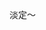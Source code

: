 <!-- ### Hi there 👋 -->

<!--
**GeekByte/GeekByte** is a ✨ _special_ ✨ repository because its `README.md` (this file) appears on your GitHub profile.

Here are some ideas to get you started:

- 🔭 I’m currently working on ...
- 🌱 I’m currently learning ...
- 👯 I’m looking to collaborate on ...
- 🤔 I’m looking for help with ...
- 💬 Ask me about ...
- 📫 How to reach me: ...
- 😄 Pronouns: ...
- ⚡ Fun fact: ...
-->
<!--
#### 这里是`Mofan`的`GitHub`个人主页。

- 🔭  我现在在北京的一家公司工作，这也是我来北京的第一份工作，对此，我格外的珍惜。
- 🌱  我主要做的是`Go开发`，以前做过`Java`，现在算是半路出家，选择`Go`是因为写代码比较舒服，这算不算一个理由，哈哈哈。
- 👯  我希望认识一些技术大牛，还有一些有创业想法的朋友，如果可以的话，我们可以一起创造未来。
- 📫  如果你想联系我的话，可以给我发送邮件：mofankk@gmail.com
- ⚡  我的兴趣爱好主要集中在：跑步、篮球、摄影和读书上，如果你有任何一个和我相同的爱好，我很期待与你同行！

**对了，这是我的`WeChat`：`Youpengv`**
-->

<!--

#### This is the personal homepage of `GitHub` of `Mofan`.

- 🔭 I now work in a company in Beijing. This is also my first job in Beijing. I cherish this very much.
- 🌱 What I mainly do is `Go development`, I have done `Java` before, and now I am a renouncer. I chose `Go` because it is more comfortable to write code. This is not a reason, hahaha.
- 👯 I hope to meet some great technologists and some friends who have entrepreneurial ideas. If possible, we can create the future together.
- ⚡ My hobbies are mainly focused on: running, basketball, photography and reading. If you have any hobbies that are the same as mine, I am looking forward to walking with you!
-->
<!--

Contact with me:
- Wechat: cuiosx
- Email: mofankk@gmail.com
- Blog: https://mofan.life/

-->

<!--
**By the way, this is my `WeChat`: `cuiosx`**

**Welcome to my website: `https://mofan.life`**
--> 

<!--
<a href="https://github.com/Mofankk">
  <img height="180em" src="https://github-readme-stats.vercel.app/api?username=mofankk&show_icons=true&theme=radical&count_private=true" alt="Mofan's github stats" />
  <img height="180em" src="https://github-readme-stats.vercel.app/api/top-langs/?username=mofankk&theme=radical&layout=compact" alt="Mofan's github top languages" />
</a>
-->

淡定～

